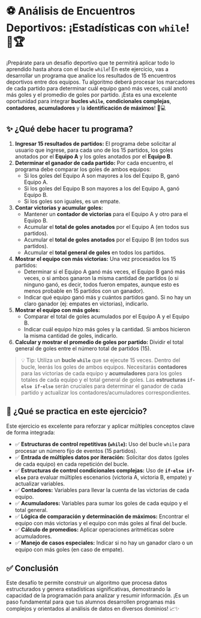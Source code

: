 # ⚽ Análisis de Encuentros Deportivos: ¡Estadísticas con `while`! 🥅🏆

¡Prepárate para un desafío deportivo que te permitirá aplicar todo lo aprendido hasta ahora con el bucle `while`! En este ejercicio, vas a desarrollar un programa que analice los resultados de 15 encuentros deportivos entre dos equipos. Tu algoritmo deberá procesar los marcadores de cada partido para determinar cuál equipo ganó más veces, cuál anotó más goles y el promedio de goles por partido. ¡Esta es una excelente oportunidad para integrar **bucles `while`**, **condicionales complejas**, **contadores**, **acumuladores** y la **identificación de máximos**! 🧠💻

## ✨ ¿Qué debe hacer tu programa?

1.  **Ingresar 15 resultados de partidos:** El programa debe solicitar al usuario que ingrese, para cada uno de los 15 partidos, los goles anotados por el **Equipo A** y los goles anotados por el **Equipo B**.
2.  **Determinar el ganador de cada partido:** Por cada encuentro, el programa debe comparar los goles de ambos equipos:
    - Si los goles del Equipo A son mayores a los del Equipo B, ganó Equipo A.
    - Si los goles del Equipo B son mayores a los del Equipo A, ganó Equipo B.
    - Si los goles son iguales, es un empate.
3.  **Contar victorias y acumular goles:**
    - Mantener un **contador de victorias** para el Equipo A y otro para el Equipo B.
    - Acumular el **total de goles anotados** por el Equipo A (en todos sus partidos).
    - Acumular el **total de goles anotados** por el Equipo B (en todos sus partidos).
    - Acumular el **total general de goles** en todos los partidos.
4.  **Mostrar el equipo con más victorias:** Una vez procesados los 15 partidos:
    - Determinar si el Equipo A ganó más veces, el Equipo B ganó más veces, o si ambos ganaron la misma cantidad de partidos (o si ninguno ganó, es decir, todos fueron empates, aunque esto es menos probable en 15 partidos con un ganador).
    - Indicar qué equipo ganó más y cuántos partidos ganó. Si no hay un claro ganador (ej: empates en victorias), indicarlo.
5.  **Mostrar el equipo con más goles:**
    - Comparar el total de goles acumulados por el Equipo A y el Equipo B.
    - Indicar cuál equipo hizo más goles y la cantidad. Si ambos hicieron la misma cantidad de goles, indicarlo.
6.  **Calcular y mostrar el promedio de goles por partido:** Dividir el total general de goles entre el número total de partidos (15).

> 💡 Tip: Utiliza un **bucle `while`** que se ejecute 15 veces. Dentro del bucle, leerás los goles de ambos equipos. Necesitarás **contadores** para las victorias de cada equipo y **acumuladores** para los goles totales de cada equipo y el total general de goles. Las **estructuras `if-else if-else`** serán cruciales para determinar el ganador de cada partido y actualizar los contadores/acumuladores correspondientes.

## 🧠 ¿Qué se practica en este ejercicio?

Este ejercicio es excelente para reforzar y aplicar múltiples conceptos clave de forma integrada:

- ✅ **Estructuras de control repetitivas (`while`):** Uso del bucle `while` para procesar un número fijo de eventos (15 partidos).
- ✅ **Entrada de múltiples datos por iteración:** Solicitar dos datos (goles de cada equipo) en cada repetición del bucle.
- ✅ **Estructuras de control condicionales complejas:** Uso de **`if-else if-else`** para evaluar múltiples escenarios (victoria A, victoria B, empate) y actualizar variables.
- ✅ **Contadores:** Variables para llevar la cuenta de las victorias de cada equipo.
- ✅ **Acumuladores:** Variables para sumar los goles de cada equipo y el total general.
- ✅ **Lógica de comparación y determinación de máximos:** Encontrar el equipo con más victorias y el equipo con más goles al final del bucle.
- ✅ **Cálculo de promedios:** Aplicar operaciones aritméticas sobre acumuladores.
- ✅ **Manejo de casos especiales:** Indicar si no hay un ganador claro o un equipo con más goles (en caso de empate).

## ✅ Conclusión

Este desafío te permite construir un algoritmo que procesa datos estructurados y genera estadísticas significativas, demostrando la capacidad de la programación para analizar y resumir información. ¡Es un paso fundamental para que tus alumnos desarrollen programas más complejos y orientados al análisis de datos en diversos dominios! 📈✨
